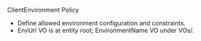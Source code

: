 ClientEnvironment Policy

- Define allowed environment configuration and constraints.
- EnvUrl VO is at entity root; EnvironmentName VO under VOs/.


